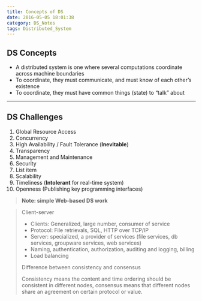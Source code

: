 ```yaml
---
title: Concepts of DS
date: 2016-05-05 18:01:38
category: DS_Notes
tags: Distributed_System
---
```


DS Concepts
---------

 - A distributed system is one where several computations coordinate across machine boundaries
  - To coordinate, they must communicate, and must know of each other’s existence
   -  To coordinate, they must have common things (state) to “talk” about

----------
<!--more-->

DS Challenges
-------------
1. Global Resource Access
2. Concurrency
3. High Availability / Fault Tolerance (**Inevitable**)
4. Transparency
5. Management and Maintenance
6. Security
7. List item
8. Scalability
9. Timeliness (**Intolerant** for real-time system)
10. Openness (Publishing key programming interfaces)

> **Note: simple Web-based DS work**

> Client-server
> 
> - Clients: Generalized, large number, consumer of service
> - Protocol: File retrievals, SQL, HTTP over TCP/IP
> - Server: specialized, a provider of services (file services, db services, groupware services, web services)
> - Naming, authentication, authorization, auditing and logging, billing
> - Load balancing
> 
> Difference between consistency and consensus
> 
> Consistency means the content and time ordering should be consistent in different nodes, consensus means that different nodes share an agreement on certain protocol or value.
